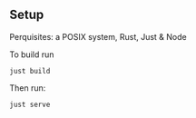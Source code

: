 ## Setup

Perquisites: a POSIX system, Rust, Just & Node

To build run 
```shell
just build
```

Then run:
```shell
just serve
```